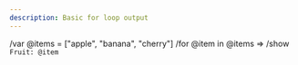 ```yaml
---
description: Basic for loop output
---
```


/var @items = ["apple", "banana", "cherry"]
/for @item in @items => /show `Fruit: @item`